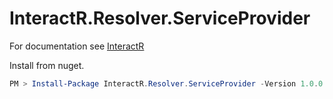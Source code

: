 # InteractR.Resolver.ServiceProvider
For documentation see [InteractR](https://github.com/madebykrol/InteractR)

Install from nuget.
```PowerShell
PM > Install-Package InteractR.Resolver.ServiceProvider -Version 1.0.0
```